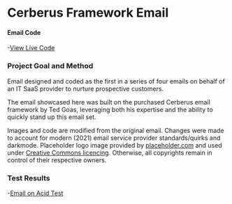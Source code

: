 # Cerberus Framework Email
#### Email Code

-[View Live Code](https://ninjulia.github.io/email_cerberusTemplate/) 

### Project Goal and Method

Email designed and coded as the first in a series of four emails on behalf of an IT SaaS provider to nurture prospective customers. 

The email showcased here was built on the purchased Cerberus email framework by Ted Goas, leveraging both his expertise and the ability to quickly stand up this email set. 

Images and code are modified from the original email. Changes were made to account for modern (2021) email service provider standards/quirks and darkmode. Placeholder logo image provided by [placeholder.com](https://placeholder.com/logos/) and used under [Creative Commons licencing](https://creativecommons.org). Otherwise, all copyrights remain in control of their respective owners.

### Test Results

-[Email on Acid Test](https://app.emailonacid.com/app/precheck/display/summary/fkbaTTbUe4)